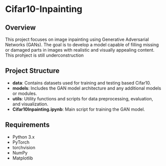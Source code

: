 # Cifar10-Inpainting

## Overview
This project focuses on image inpainting using Generative Adversarial Networks (GANs). The goal is to develop a model capable of filling missing or damaged parts in images with realistic and visually appealing content.
This prohject is still underconstruction

## Project Structure
- **data**: Contains datasets used for training and testing based Cifar10.
- **models**: Includes the GAN model architecture and any additional models or modules.
- **utils**: Utility functions and scripts for data preprocessing, evaluation, and visualization.
- **Cifar10Inpainting.ipynb**: Main script for training the GAN model.

  

## Requirements
- Python 3.x
- PyTorch
- torchvision
- NumPy
- Matplotlib


